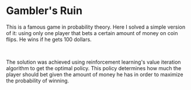# Gambler's Ruin

This is a famous game in probability theory. Here I solved a simple version of it: using only one player that bets a certain amount of money on coin flips. He wins if he gets 100 dollars.

<br/>

The solution was achieved using reinforcement learning's value iteration algorithm to get the optimal policy. This policy determines how much the player should bet given the amount of money he has in order to maximize the probability of winning.
